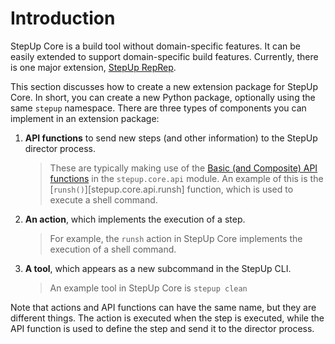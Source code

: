 # Introduction

StepUp Core is a build tool without domain-specific features.
It can be easily extended to support domain-specific build features.
Currently, there is one major extension, [StepUp RepRep](https://reproducible-reporting.github.io/stepup-reprep/).

This section discusses how to create a new extension package for StepUp Core.
In short, you can create a new Python package, optionally using the same `stepup` namespace.
There are three types of components you can implement in an extension package:

1. **API functions** to send new steps (and other information) to the StepUp director process.

    > These are typically making use of the [Basic (and Composite) API functions](../reference/stepup.core.api.md)
    > in the `stepup.core.api` module.
    > An example of this is the [`runsh()`][stepup.core.api.runsh] function,
    > which is used to execute a shell command.

2. **An action**, which implements the execution of a step.

    > For example, the `runsh` action in StepUp Core implements the execution of a shell command.

3. **A tool**, which appears as a new subcommand in the StepUp CLI.

    > An example tool in StepUp Core is `stepup clean`

Note that actions and API functions can have the same name, but they are different things.
The action is executed when the step is executed,
while the API function is used to define the step and send it to the director process.
